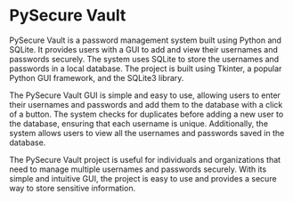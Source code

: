 # PySecure Vault

PySecure Vault is a password management system built using Python and SQLite. It provides users with a GUI to add and view their usernames and passwords securely. The system uses SQLite to store the usernames and passwords in a local database. The project is built using Tkinter, a popular Python GUI framework, and the SQLite3 library.

The PySecure Vault GUI is simple and easy to use, allowing users to enter their usernames and passwords and add them to the database with a click of a button. The system checks for duplicates before adding a new user to the database, ensuring that each username is unique. Additionally, the system allows users to view all the usernames and passwords saved in the database.

The PySecure Vault project is useful for individuals and organizations that need to manage multiple usernames and passwords securely. With its simple and intuitive GUI, the project is easy to use and provides a secure way to store sensitive information.

